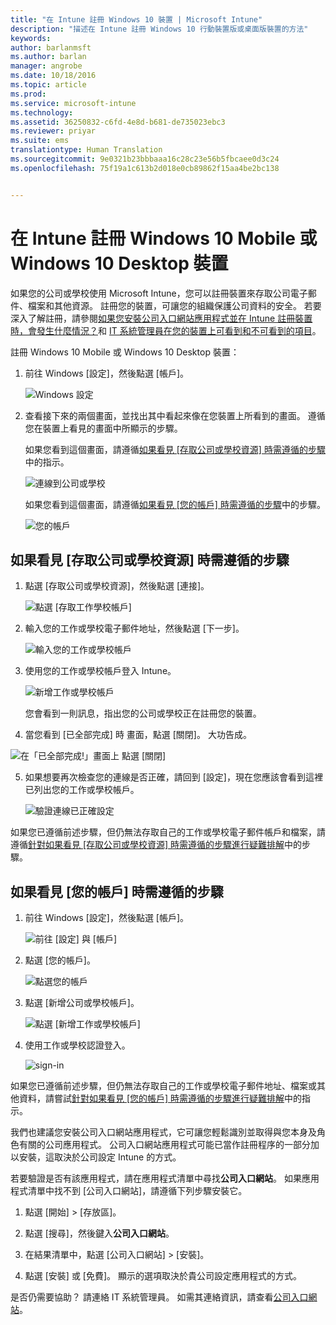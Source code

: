```yaml
---
title: "在 Intune 註冊 Windows 10 裝置 | Microsoft Intune"
description: "描述在 Intune 註冊 Windows 10 行動裝置版或桌面版裝置的方法"
keywords: 
author: barlanmsft
ms.author: barlan
manager: angrobe
ms.date: 10/18/2016
ms.topic: article
ms.prod: 
ms.service: microsoft-intune
ms.technology: 
ms.assetid: 36250832-c6fd-4e8d-b681-de735023ebc3
ms.reviewer: priyar
ms.suite: ems
translationtype: Human Translation
ms.sourcegitcommit: 9e0321b23bbbaaa16c28c23e56b5fbcaee0d3c24
ms.openlocfilehash: 75f19a1c613b2d018e0cb89862f15aa4be2bc138


---
```



# <a name="enroll-your-windows-10-mobile-or-windows-10-desktop-device-in-intune"></a>在 Intune 註冊 Windows 10 Mobile 或 Windows 10 Desktop 裝置

如果您的公司或學校使用 Microsoft Intune，您可以註冊裝置來存取公司電子郵件、檔案和其他資源。 註冊您的裝置，可讓您的組織保護公司資料的安全。 若要深入了解註冊，請參閱[如果您安裝公司入口網站應用程式並在 Intune 註冊裝置時，會發生什麼情況？](what-happens-if-you-install-the-company-portal-app-and-enroll-your-device-in-intune-windows.md)和 [IT 系統管理員在您的裝置上可看到和不可看到的項目](what-can-your-it-administrator-see-when-you-enroll-your-device-in-intune-windows.md)。


註冊 Windows 10 Mobile 或 Windows 10 Desktop 裝置：

1.  前往 Windows [設定]，然後點選 [帳戶]。

    ![Windows 設定](./media/w10-enroll-rs1-settings-accounts.png)

2.  查看接下來的兩個畫面，並找出其中看起來像在您裝置上所看到的畫面。 遵循您在裝置上看見的畫面中所顯示的步驟。

    如果您看到這個畫面，請遵循[如果看見 [存取公司或學校資源] 時需遵循的步驟](#steps-to-follow-if-you-see-access-work-or-school)中的指示。

    ![連線到公司或學校](./media/w10-enroll-rs1-connect-to-work-or-school.png)

    如果您看到這個畫面，請遵循[如果看見 [您的帳戶] 時需遵循的步驟](#steps-to-follow-if-you-see-your-account)中的步驟。

    ![您的帳戶](./media/w10-enroll-2-accounts-your-account.png)

## <a name="steps-to-follow-if-you-see-access-work-or-school"></a>如果看見 [存取公司或學校資源] 時需遵循的步驟

1.  點選 [存取公司或學校資源]，然後點選 [連接]。

    ![點選 [存取工作學校帳戶]](./media/w10-enroll-rs1-connect-to-work-or-school.png)

2.  輸入您的工作或學校電子郵件地址，然後點選 [下一步]。

    ![輸入您的工作或學校帳戶](./media/w10-enroll-rs1-set-up-work-or-school-account.png)

3. 使用您的工作或學校帳戶登入 Intune。

    ![新增工作或學校帳戶](./media/w10-enroll-rs1-enter-your-credentials.png)

    您會看到一則訊息，指出您的公司或學校正在註冊您的裝置。

4. 當您看到 [已全部完成] 時 畫面，點選 [關閉]。 大功告成。

  ![在「已全部完成!」畫面上 點選 [關閉]](./media/w10-enroll-rs1-youre-all-set.png)

5. 如果想要再次檢查您的連線是否正確，請回到 [設定]，現在您應該會看到這裡已列出您的工作或學校帳戶。

    ![驗證連線已正確設定](./media/w10-enroll-rs1-validate-successful-enrollment.png)

如果您已遵循前述步驟，但仍無法存取自己的工作或學校電子郵件帳戶和檔案，請遵循[針對如果看見 [存取公司或學校資源] 時需遵循的步驟進行疑難排解](troubleshoot-your-windows-10-device-windows.md#troubleshooting-steps-to-follow-if-you-see-access-work-or-school)中的步驟。


## <a name="steps-to-follow-if-you-see-your-account"></a>如果看見 [您的帳戶] 時需遵循的步驟

1.  前往 Windows [設定]，然後點選 [帳戶]。

    ![前往 [設定] 與 [帳戶]](./media/W10-enroll-1-settings-accounts.png)

2.  點選 [您的帳戶]。

    ![點選您的帳戶](./media/W10-enroll-2-accounts-your-account.png)

3.  點選 [新增公司或學校帳戶]。

    ![點選 [新增工作或學校帳戶]](./media/w10-enroll-3-add-work-school-acct.png)

4.  使用工作或學校認證登入。

    ![sign-in](./media/W10-enroll-4-sign-in.png)

如果您已遵循前述步驟，但仍無法存取自己的工作或學校電子郵件地址、檔案或其他資料，請嘗試[針對如果看見 [您的帳戶] 時需遵循的步驟進行疑難排解](troubleshoot-your-windows-10-device-windows.md#troubleshooting-steps-to-follow-if-you-see-your-account)中的指示。

我們也建議您安裝公司入口網站應用程式，它可讓您輕鬆識別並取得與您本身及角色有關的公司應用程式。 公司入口網站應用程式可能已當作註冊程序的一部分加以安裝，這取決於公司設定 Intune 的方式。

若要驗證是否有該應用程式，請在應用程式清單中尋找**公司入口網站**。 如果應用程式清單中找不到 [公司入口網站]，請遵循下列步驟安裝它。

1.  點選 [開始] &gt; [存放區]。

2.  點選 [搜尋]，然後鍵入**公司入口網站**。

3.  在結果清單中，點選 [公司入口網站] &gt; [安裝]。

4.  點選 [安裝] 或 [免費]。 顯示的選項取決於貴公司設定應用程式的方式。

是否仍需要協助？ 請連絡 IT 系統管理員。 如需其連絡資訊，請查看[公司入口網站](http://portal.manage.microsoft.com)。





<!--HONumber=Oct16_HO1-->


